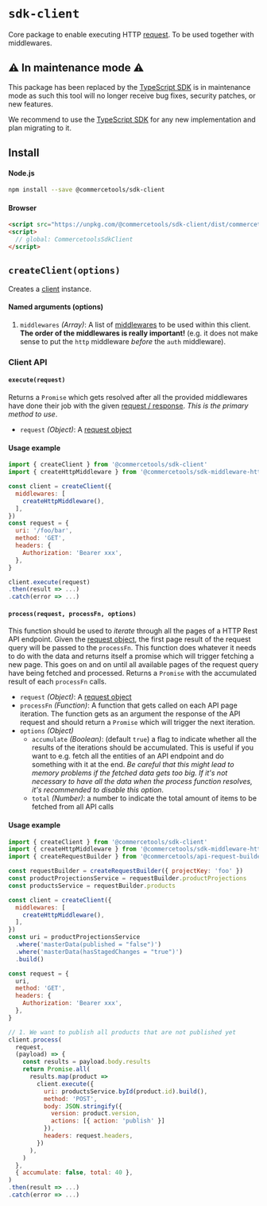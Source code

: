 # `sdk-client`

Core package to enable executing HTTP [request](/sdk/Glossary#clientrequest). To be used together with middlewares.

## ⚠️ In maintenance mode ⚠️

This package has been replaced by the <a href="https://docs.commercetools.com/sdk/typescript-sdk">TypeScript SDK</a> is in maintenance mode as such this tool will no longer receive bug fixes, security patches, or new features.

We recommend to use the <a href="https://docs.commercetools.com/sdk/typescript-sdk">TypeScript SDK</a> for any new implementation and plan migrating to it.

## Install

#### Node.js

```bash
npm install --save @commercetools/sdk-client
```

#### Browser

```html
<script src="https://unpkg.com/@commercetools/sdk-client/dist/commercetools-sdk-client.umd.min.js"></script>
<script>
  // global: CommercetoolsSdkClient
</script>
```

## `createClient(options)`

Creates a [client](/sdk/Glossary#client) instance.

#### Named arguments (options)

1.  `middlewares` _(Array)_: A list of [middlewares](/sdk/Middlewares) to be used within this client. **The order of the middlewares is really important!** (e.g. it does not make sense to put the `http` middleware _before_ the `auth` middleware).

### Client API

#### `execute(request)`

Returns a `Promise` which gets resolved after all the provided middlewares have done their job with the given [request / response](/sdk/Middlewares). _This is the primary method to use_.

- `request` _(Object)_: A [request object](/sdk/Glossary#clientrequest)

#### Usage example

```js
import { createClient } from '@commercetools/sdk-client'
import { createHttpMiddleware } from '@commercetools/sdk-middleware-http'

const client = createClient({
  middlewares: [
    createHttpMiddleware(),
  ],
})
const request = {
  uri: '/foo/bar',
  method: 'GET',
  headers: {
    Authorization: 'Bearer xxx',
  },
}

client.execute(request)
.then(result => ...)
.catch(error => ...)
```

#### `process(request, processFn, options)`

This function should be used to _iterate_ through all the pages of a HTTP Rest API endpoint. Given the [request object](/sdk/Glossary#clientrequest), the first page result of the request query will be passed to the `processFn`. This function does whatever it needs to do with the data and returns itself a promise which will trigger fetching a new page. This goes on and on until all available pages of the request query have being fetched and processed.
Returns a `Promise` with the accumulated result of each `processFn` calls.

- `request` _(Object)_: A [request object](/sdk/Glossary#clientrequest)
- `processFn` _(Function)_: A function that gets called on each API page iteration. The function gets as an argument the response of the API request and should return a `Promise` which will trigger the next iteration.
- `options` _(Object)_
  - `accumulate` _(Boolean)_: (default `true`) a flag to indicate whether all the results of the iterations should be accumulated. This is useful if you want to e.g. fetch all the entities of an API endpoint and do something with it at the end. _Be careful that this might lead to memory problems if the fetched data gets too big. If it's not necessary to have all the data when the process function resolves, it's recommended to disable this option_.
  - `total` _(Number)_: a number to indicate the total amount of items to be fetched from all API calls

#### Usage example

```js
import { createClient } from '@commercetools/sdk-client'
import { createHttpMiddleware } from '@commercetools/sdk-middleware-http'
import { createRequestBuilder } from '@commercetools/api-request-builder'

const requestBuilder = createRequestBuilder({ projectKey: 'foo' })
const productProjectionsService = requestBuilder.productProjections
const productsService = requestBuilder.products

const client = createClient({
  middlewares: [
    createHttpMiddleware(),
  ],
})
const uri = productProjectionsService
  .where('masterData(published = "false")')
  .where('masterData(hasStagedChanges = "true")')
  .build()

const request = {
  uri,
  method: 'GET',
  headers: {
    Authorization: 'Bearer xxx',
  },
}

// 1. We want to publish all products that are not published yet
client.process(
  request,
  (payload) => {
    const results = payload.body.results
    return Promise.all(
      results.map(product =>
        client.execute({
          uri: productsService.byId(product.id).build(),
          method: 'POST',
          body: JSON.stringify({
            version: product.version,
            actions: [{ action: 'publish' }]
          }),
          headers: request.headers,
        })
      ),
    )
  },
  { accumulate: false, total: 40 },
)
.then(result => ...)
.catch(error => ...)
```
